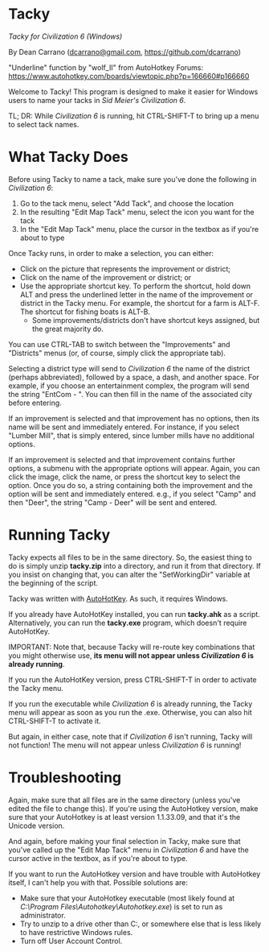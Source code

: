 # Tacky
_Tacky for Civilization 6 (Windows)_

 By Dean Carrano (dcarrano@gmail.com, https://github.com/dcarrano)
 
 "Underline" function by "wolf_II" from AutoHotkey Forums: https://www.autohotkey.com/boards/viewtopic.php?p=166660#p166660

Welcome to Tacky! This program is designed to make it easier for Windows users to name your tacks in _Sid Meier's Civilization 6_.

TL; DR: While _Civilization 6_ is running, hit CTRL-SHIFT-T to bring up a menu to select tack names.

<h1>What Tacky Does</h1>

Before using Tacky to name a tack, make sure you've done the following in _Civilization 6_:
1. Go to the tack menu, select "Add Tack", and choose the location
1. In the resulting "Edit Map Tack" menu, select the icon you want for the tack
1. In the "Edit Map Tack" menu, place the cursor in the textbox as if you're about to type

Once Tacky runs, in order to make a selection, you can either:

* Click on the picture that represents the improvement or district;
* Click on the name of the improvement or district; or
* Use the appropriate shortcut key. To perform the shortcut, hold down ALT and press the underlined letter in the name of the improvement or district in the Tacky menu. For example, the shortcut for a farm is ALT-F. The shortcut for fishing boats is ALT-B. 
  * Some improvements/districts don't have shortcut keys assigned, but the great majority do.

You can use CTRL-TAB to switch between the "Improvements" and "Districts" menus (or, of course, simply click the appropriate tab).

Selecting a district type will send to _Civilization 6_ the name of the district (perhaps abbreviated), followed by a space, a dash, and another space. For example, if you choose an entertainment complex, the program will send the string "EntCom - ". You can then fill in the name of the associated city before entering.

If an improvement is selected and that improvement has no options, then its name will be sent and immediately entered. For instance, if you select "Lumber Mill", that is simply entered, since lumber mills have no additional options.

If an improvement is selected and that improvement contains further options, a submenu with the appropriate options will appear. Again, you can click the image, click the name, or press the shortcut key to select the option. Once you do so, a string containing both the improvement and the option will be sent and immediately entered. e.g., if you select "Camp" and then "Deer", the string "Camp - Deer" will be sent and entered.

<h1>Running Tacky</h1>

Tacky expects all files to be in the same directory. So, the easiest thing to do is simply unzip **tacky.zip** into a directory, and run it from that directory. If you insist on changing that, you can alter the "SetWorkingDir" variable at the beginning of the script.

Tacky was written with [AutoHotKey](https://www.autohotkey.com). As such, it requires Windows.

If you already have AutoHotKey installed, you can run **tacky.ahk** as a script. Alternatively, you can run the **tacky.exe** program, which doesn't require AutoHotKey.

IMPORTANT: Note that, because Tacky will re-route key combinations that you might otherwise use, **its menu will not appear unless _Civilization 6_ is already running**.

If you run the AutoHotKey version, press CTRL-SHIFT-T in order to activate the Tacky menu. 

If you run the executable while _Civilization 6_ is already running, the Tacky menu will appear as soon as you run the .exe. Otherwise, you can also hit CTRL-SHIFT-T to activate it. 

But again, in either case, note that if _Civilization 6_ isn't running, Tacky will not function! The menu will not appear unless _Civilization 6_ is running!

<h1>Troubleshooting</h1>

Again, make sure that all files are in the same directory (unless you've edited the file to change this). If you're using the AutoHotkey version, make sure that your AutoHotkey is at least version 1.1.33.09, and that it's the Unicode version.

And again, before making your final selection in Tacky, make sure that you've called up the "Edit Map Tack" menu in _Civilization 6_ and have the cursor active in the textbox, as if you're about to type.

If you want to run the AutoHotkey version and have trouble with AutoHotkey itself, I can't help you with that. Possible solutions are:

* Make sure that your AutoHotkey executable (most likely found at _C:\Program Files\Autohotkey\Autohotkey.exe_) is set to run as administrator.
* Try to unzip to a drive other than C:, or somewhere else that is less likely to have restrictive Windows rules.
* Turn off User Account Control. 
